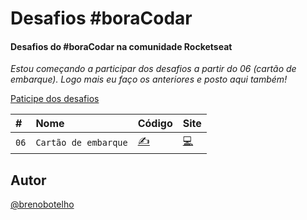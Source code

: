 # Desafios #boraCodar

#### Desafios do #boraCodar na comunidade Rocketseat

_Estou começando a participar dos desafios a partir do 06 (cartão de embarque). Logo mais eu faço os anteriores e posto aqui também!_

[Paticipe dos desafios](https://boracodar.dev/)

|   #  |    Nome        | Código  | Site   |
| :--- | :------------- | :------ | :------|
| `06` | `Cartão de embarque` |  [✍](https://github.com/brenobotelho/boracodar/tree/main/desafio6) |[💻](https://brenobotelho.github.io/boracodar/desafio6/) |



## Autor

[@brenobotelho]([https://www.linkedin.com/in/eduardo-nunes-nobrega/](https://github.com/brenobotelho))

